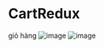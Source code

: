 # CartRedux
giỏ hàng 
![image](https://user-images.githubusercontent.com/121501668/229492256-bf429d03-2dd8-4c71-9d86-b413a9a4967d.png)
![image](https://user-images.githubusercontent.com/121501668/229492317-bb4f578e-0292-4c45-973a-20fdd6f7d13a.png)
